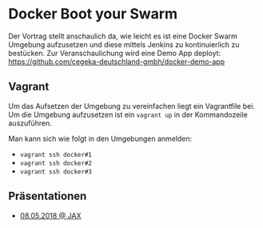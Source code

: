 # Docker Boot your Swarm

Der Vortrag stellt anschaulich da, wie leicht es ist eine Docker Swarm Umgebung aufzusetzen und diese mittels Jenkins zu kontinuierlich zu bestücken. Zur Veranschaulichung wird eine Demo App deployt: https://github.com/cegeka-deutschland-gmbh/docker-demo-app

## Vagrant

Um das Aufsetzen der Umgebung zu vereinfachen liegt ein Vagrantfile bei. Um die Umgebung aufzusetzen ist ein `vagrant up` in der Kommandozeile auszuführen.

Man kann sich wie folgt in den Umgebungen anmelden:

* `vagrant ssh docker#1`
* `vagrant ssh docker#2`
* `vagrant ssh docker#3`

## Präsentationen

* [08.05.2018 @ JAX](https://jax.de/cloud-container-serverless/docker-boot-your-swarm/)
